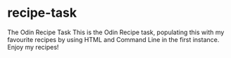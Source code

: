 # recipe-task
The Odin Recipe Task
This is the Odin Recipe task, populating this with my favourite recipes by using HTML and Command Line in the first instance. Enjoy my recipes!